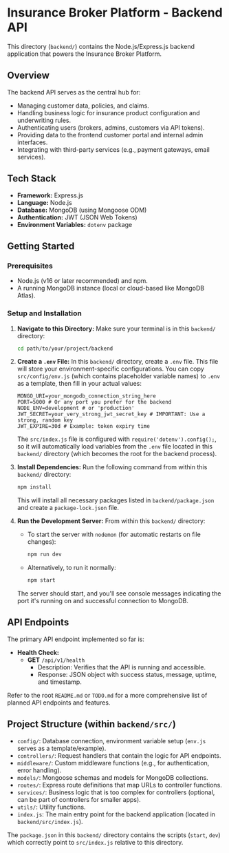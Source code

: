 # Insurance Broker Platform - Backend API

This directory (`backend/`) contains the Node.js/Express.js backend application that powers the Insurance Broker Platform.

## Overview

The backend API serves as the central hub for:
*   Managing customer data, policies, and claims.
*   Handling business logic for insurance product configuration and underwriting rules.
*   Authenticating users (brokers, admins, customers via API tokens).
*   Providing data to the frontend customer portal and internal admin interfaces.
*   Integrating with third-party services (e.g., payment gateways, email services).

## Tech Stack

*   **Framework:** Express.js
*   **Language:** Node.js
*   **Database:** MongoDB (using Mongoose ODM)
*   **Authentication:** JWT (JSON Web Tokens)
*   **Environment Variables:** `dotenv` package

## Getting Started

### Prerequisites

*   Node.js (v16 or later recommended) and npm.
*   A running MongoDB instance (local or cloud-based like MongoDB Atlas).

### Setup and Installation

1.  **Navigate to this Directory:**
    Make sure your terminal is in this `backend/` directory:
    ```bash
    cd path/to/your/project/backend
    ```

2.  **Create a `.env` File:**
    In this `backend/` directory, create a `.env` file. This file will store your environment-specific configurations.
    You can copy `src/config/env.js` (which contains placeholder variable names) to `.env` as a template, then fill in your actual values:

    ```env
    MONGO_URI=your_mongodb_connection_string_here
    PORT=5000 # Or any port you prefer for the backend
    NODE_ENV=development # or 'production'
    JWT_SECRET=your_very_strong_jwt_secret_key # IMPORTANT: Use a strong, random key
    JWT_EXPIRE=30d # Example: token expiry time
    ```
    The `src/index.js` file is configured with `require('dotenv').config();`, so it will automatically load variables from the `.env` file located in this `backend/` directory (which becomes the root for the backend process).

3.  **Install Dependencies:**
    Run the following command from within this `backend/` directory:
    ```bash
    npm install
    ```
    This will install all necessary packages listed in `backend/package.json` and create a `package-lock.json` file.

4.  **Run the Development Server:**
    From within this `backend/` directory:
    *   To start the server with `nodemon` (for automatic restarts on file changes):
        ```bash
        npm run dev
        ```
    *   Alternatively, to run it normally:
        ```bash
        npm start
        ```
    The server should start, and you'll see console messages indicating the port it's running on and successful connection to MongoDB.

## API Endpoints

The primary API endpoint implemented so far is:

*   **Health Check:**
    *   **GET** `/api/v1/health`
        *   Description: Verifies that the API is running and accessible.
        *   Response: JSON object with success status, message, uptime, and timestamp.

Refer to the root `README.md` or `TODO.md` for a more comprehensive list of planned API endpoints and features.

## Project Structure (within `backend/src/`)

*   `config/`: Database connection, environment variable setup (`env.js` serves as a template/example).
*   `controllers/`: Request handlers that contain the logic for API endpoints.
*   `middleware/`: Custom middleware functions (e.g., for authentication, error handling).
*   `models/`: Mongoose schemas and models for MongoDB collections.
*   `routes/`: Express route definitions that map URLs to controller functions.
*   `services/`: Business logic that is too complex for controllers (optional, can be part of controllers for smaller apps).
*   `utils/`: Utility functions.
*   `index.js`: The main entry point for the backend application (located in `backend/src/index.js`).

The `package.json` in this `backend/` directory contains the scripts (`start`, `dev`) which correctly point to `src/index.js` relative to this directory.

